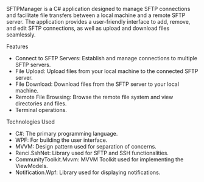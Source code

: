 SFTPManager is a C# application designed to manage SFTP connections and facilitate file transfers between a local machine and a remote SFTP server.
The application provides a user-friendly interface to add, remove, and edit SFTP connections, as well as upload and download files seamlessly.

Features
- Connect to SFTP Servers: Establish and manage connections to multiple SFTP servers.
- File Upload: Upload files from your local machine to the connected SFTP server.
- File Download: Download files from the SFTP server to your local machine.
- Remote File Browsing: Browse the remote file system and view directories and files.
- Terminal operations.

Technologies Used
- C#: The primary programming language.
- WPF: For building the user interface.
- MVVM: Design pattern used for separation of concerns.
- Renci.SshNet: Library used for SFTP and SSH functionalities.
- CommunityToolkit.Mvvm: MVVM Toolkit used for implementing the ViewModels.
- Notification.Wpf: Library used for displaying notifications.
